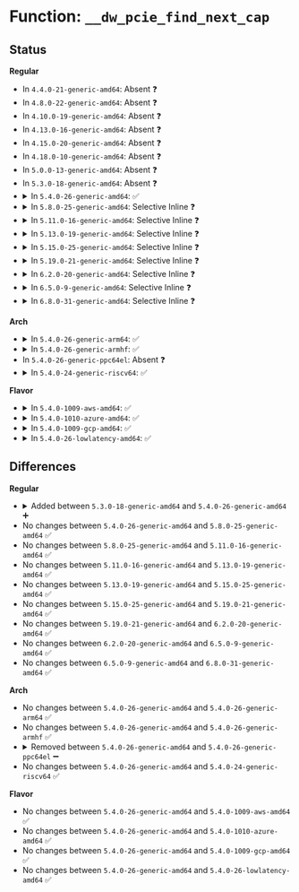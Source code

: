 # Function: <code>__dw_pcie_find_next_cap</code>

## Status
<b>Regular</b>
<ul>
<li>
In <code>4.4.0-21-generic-amd64</code>: Absent ❓
</li>
<li>
In <code>4.8.0-22-generic-amd64</code>: Absent ❓
</li>
<li>
In <code>4.10.0-19-generic-amd64</code>: Absent ❓
</li>
<li>
In <code>4.13.0-16-generic-amd64</code>: Absent ❓
</li>
<li>
In <code>4.15.0-20-generic-amd64</code>: Absent ❓
</li>
<li>
In <code>4.18.0-10-generic-amd64</code>: Absent ❓
</li>
<li>
In <code>5.0.0-13-generic-amd64</code>: Absent ❓
</li>
<li>
In <code>5.3.0-18-generic-amd64</code>: Absent ❓
</li>
<li>
<details>
<summary>In <code>5.4.0-26-generic-amd64</code>: ✅</summary>

```c
u8 __dw_pcie_find_next_cap(struct dw_pcie * pci, u8 cap_ptr, u8 cap)
```

```json
{
  "name": "__dw_pcie_find_next_cap",
  "collision_type": "Unique Static",
  "inline_type": "No",
  "funcs": [
    {
      "addr": 18446744071584812848,
      "name": "__dw_pcie_find_next_cap",
      "external": false,
      "loc": "drivers/pci/controller/dwc/pcie-designware.c:22",
      "file": "drivers/pci/controller/dwc/pcie-designware.c",
      "inline": "seen, unknown",
      "caller_inline": [],
      "caller_func": [
        "drivers/pci/controller/dwc/pcie-designware.c:dw_pcie_find_capability",
        "drivers/pci/controller/dwc/pcie-designware.c:__dw_pcie_find_next_cap"
      ]
    }
  ],
  "symbols": [
    {
      "addr": 18446744071584812848,
      "name": "__dw_pcie_find_next_cap",
      "section": ".text",
      "bind": "STB_LOCAL",
      "size": 82
    }
  ]
}
```
</details>
</li>
<li>
<details>
<summary>In <code>5.8.0-25-generic-amd64</code>: Selective Inline ❓</summary>

```c
u8 __dw_pcie_find_next_cap(struct dw_pcie * pci, u8 cap_ptr, u8 cap)
```

```json
{
  "name": "__dw_pcie_find_next_cap",
  "collision_type": "Unique Static",
  "inline_type": "Selective",
  "funcs": [
    {
      "addr": 18446744071585507270,
      "name": "__dw_pcie_find_next_cap",
      "external": false,
      "loc": "drivers/pci/controller/dwc/pcie-designware.c:23",
      "file": "drivers/pci/controller/dwc/pcie-designware.c",
      "inline": "not declared, inlined",
      "caller_inline": [
        "drivers/pci/controller/dwc/pcie-designware.c:dw_pcie_link_set_max_speed",
        "drivers/pci/controller/dwc/pcie-designware.c:dw_pcie_link_set_max_speed",
        "drivers/pci/controller/dwc/pcie-designware.c:dw_pcie_link_set_max_speed"
      ],
      "caller_func": [
        "drivers/pci/controller/dwc/pcie-designware.c:dw_pcie_link_set_max_speed"
      ]
    }
  ],
  "symbols": [
    {
      "addr": 18446744071585506928,
      "name": "__dw_pcie_find_next_cap",
      "section": ".text",
      "bind": "STB_LOCAL",
      "size": 120
    }
  ]
}
```
</details>
</li>
<li>
<details>
<summary>In <code>5.11.0-16-generic-amd64</code>: Selective Inline ❓</summary>

```c
u8 __dw_pcie_find_next_cap(struct dw_pcie * pci, u8 cap_ptr, u8 cap)
```

```json
{
  "name": "__dw_pcie_find_next_cap",
  "collision_type": "Unique Static",
  "inline_type": "Selective",
  "funcs": [
    {
      "addr": 18446744071585640130,
      "name": "__dw_pcie_find_next_cap",
      "external": false,
      "loc": "drivers/pci/controller/dwc/pcie-designware.c:24",
      "file": "drivers/pci/controller/dwc/pcie-designware.c",
      "inline": "not declared, inlined",
      "caller_inline": [
        "drivers/pci/controller/dwc/pcie-designware.c:dw_pcie_find_capability",
        "drivers/pci/controller/dwc/pcie-designware.c:dw_pcie_find_capability",
        "drivers/pci/controller/dwc/pcie-designware.c:dw_pcie_find_capability"
      ],
      "caller_func": [
        "drivers/pci/controller/dwc/pcie-designware.c:dw_pcie_find_capability"
      ]
    }
  ],
  "symbols": [
    {
      "addr": 18446744071585639968,
      "name": "__dw_pcie_find_next_cap",
      "section": ".text",
      "bind": "STB_LOCAL",
      "size": 120
    }
  ]
}
```
</details>
</li>
<li>
<details>
<summary>In <code>5.13.0-19-generic-amd64</code>: Selective Inline ❓</summary>

```c
u8 __dw_pcie_find_next_cap(struct dw_pcie * pci, u8 cap_ptr, u8 cap)
```

```json
{
  "name": "__dw_pcie_find_next_cap",
  "collision_type": "Unique Static",
  "inline_type": "Selective",
  "funcs": [
    {
      "addr": 18446744071585519890,
      "name": "__dw_pcie_find_next_cap",
      "external": false,
      "loc": "drivers/pci/controller/dwc/pcie-designware.c:24",
      "file": "drivers/pci/controller/dwc/pcie-designware.c",
      "inline": "not declared, inlined",
      "caller_inline": [
        "drivers/pci/controller/dwc/pcie-designware.c:dw_pcie_find_capability",
        "drivers/pci/controller/dwc/pcie-designware.c:dw_pcie_find_capability",
        "drivers/pci/controller/dwc/pcie-designware.c:dw_pcie_find_capability"
      ],
      "caller_func": [
        "drivers/pci/controller/dwc/pcie-designware.c:dw_pcie_find_capability"
      ]
    }
  ],
  "symbols": [
    {
      "addr": 18446744071585519728,
      "name": "__dw_pcie_find_next_cap",
      "section": ".text",
      "bind": "STB_LOCAL",
      "size": 120
    }
  ]
}
```
</details>
</li>
<li>
<details>
<summary>In <code>5.15.0-25-generic-amd64</code>: Selective Inline ❓</summary>

```c
u8 __dw_pcie_find_next_cap(struct dw_pcie * pci, u8 cap_ptr, u8 cap)
```

```json
{
  "name": "__dw_pcie_find_next_cap",
  "collision_type": "Unique Static",
  "inline_type": "Selective",
  "funcs": [
    {
      "addr": 18446744071585989506,
      "name": "__dw_pcie_find_next_cap",
      "external": false,
      "loc": "drivers/pci/controller/dwc/pcie-designware.c:24",
      "file": "drivers/pci/controller/dwc/pcie-designware.c",
      "inline": "not declared, inlined",
      "caller_inline": [
        "drivers/pci/controller/dwc/pcie-designware.c:dw_pcie_find_capability",
        "drivers/pci/controller/dwc/pcie-designware.c:dw_pcie_find_capability",
        "drivers/pci/controller/dwc/pcie-designware.c:dw_pcie_find_capability"
      ],
      "caller_func": [
        "drivers/pci/controller/dwc/pcie-designware.c:dw_pcie_find_capability"
      ]
    }
  ],
  "symbols": [
    {
      "addr": 18446744071585989344,
      "name": "__dw_pcie_find_next_cap",
      "section": ".text",
      "bind": "STB_LOCAL",
      "size": 121
    }
  ]
}
```
</details>
</li>
<li>
<details>
<summary>In <code>5.19.0-21-generic-amd64</code>: Selective Inline ❓</summary>

```c
u8 __dw_pcie_find_next_cap(struct dw_pcie * pci, u8 cap_ptr, u8 cap)
```

```json
{
  "name": "__dw_pcie_find_next_cap",
  "collision_type": "Unique Static",
  "inline_type": "Selective",
  "funcs": [
    {
      "addr": 18446744071587205587,
      "name": "__dw_pcie_find_next_cap",
      "external": false,
      "loc": "drivers/pci/controller/dwc/pcie-designware.c:24",
      "file": "drivers/pci/controller/dwc/pcie-designware.c",
      "inline": "not declared, inlined",
      "caller_inline": [
        "drivers/pci/controller/dwc/pcie-designware.c:dw_pcie_find_capability",
        "drivers/pci/controller/dwc/pcie-designware.c:dw_pcie_find_capability",
        "drivers/pci/controller/dwc/pcie-designware.c:dw_pcie_find_capability"
      ],
      "caller_func": [
        "drivers/pci/controller/dwc/pcie-designware.c:dw_pcie_find_capability"
      ]
    }
  ],
  "symbols": [
    {
      "addr": 18446744071587205424,
      "name": "__dw_pcie_find_next_cap",
      "section": ".text",
      "bind": "STB_LOCAL",
      "size": 124
    }
  ]
}
```
</details>
</li>
<li>
<details>
<summary>In <code>6.2.0-20-generic-amd64</code>: Selective Inline ❓</summary>

```c
u8 __dw_pcie_find_next_cap(struct dw_pcie * pci, u8 cap_ptr, u8 cap)
```

```json
{
  "name": "__dw_pcie_find_next_cap",
  "collision_type": "Unique Static",
  "inline_type": "Selective",
  "funcs": [
    {
      "addr": 18446744071588434370,
      "name": "__dw_pcie_find_next_cap",
      "external": false,
      "loc": "drivers/pci/controller/dwc/pcie-designware.c:196",
      "file": "drivers/pci/controller/dwc/pcie-designware.c",
      "inline": "not declared, inlined",
      "caller_inline": [
        "drivers/pci/controller/dwc/pcie-designware.c:dw_pcie_wait_for_link",
        "drivers/pci/controller/dwc/pcie-designware.c:dw_pcie_wait_for_link",
        "drivers/pci/controller/dwc/pcie-designware.c:dw_pcie_wait_for_link"
      ],
      "caller_func": [
        "drivers/pci/controller/dwc/pcie-designware.c:dw_pcie_wait_for_link"
      ]
    }
  ],
  "symbols": [
    {
      "addr": 18446744071588433920,
      "name": "__dw_pcie_find_next_cap",
      "section": ".text",
      "bind": "STB_LOCAL",
      "size": 124
    }
  ]
}
```
</details>
</li>
<li>
<details>
<summary>In <code>6.5.0-9-generic-amd64</code>: Selective Inline ❓</summary>

```c
u8 __dw_pcie_find_next_cap(struct dw_pcie * pci, u8 cap_ptr, u8 cap)
```

```json
{
  "name": "__dw_pcie_find_next_cap",
  "collision_type": "Unique Static",
  "inline_type": "Selective",
  "funcs": [
    {
      "addr": 18446744071588712210,
      "name": "__dw_pcie_find_next_cap",
      "external": false,
      "loc": "drivers/pci/controller/dwc/pcie-designware.c:209",
      "file": "drivers/pci/controller/dwc/pcie-designware.c",
      "inline": "not declared, inlined",
      "caller_inline": [
        "drivers/pci/controller/dwc/pcie-designware.c:dw_pcie_wait_for_link",
        "drivers/pci/controller/dwc/pcie-designware.c:dw_pcie_wait_for_link",
        "drivers/pci/controller/dwc/pcie-designware.c:dw_pcie_wait_for_link"
      ],
      "caller_func": [
        "drivers/pci/controller/dwc/pcie-designware.c:dw_pcie_wait_for_link"
      ]
    }
  ],
  "symbols": [
    {
      "addr": 18446744071588711760,
      "name": "__dw_pcie_find_next_cap",
      "section": ".text",
      "bind": "STB_LOCAL",
      "size": 124
    }
  ]
}
```
</details>
</li>
<li>
<details>
<summary>In <code>6.8.0-31-generic-amd64</code>: Selective Inline ❓</summary>

```c
u8 __dw_pcie_find_next_cap(struct dw_pcie * pci, u8 cap_ptr, u8 cap)
```

```json
{
  "name": "__dw_pcie_find_next_cap",
  "collision_type": "Unique Static",
  "inline_type": "Selective",
  "funcs": [
    {
      "addr": 18446744071589013299,
      "name": "__dw_pcie_find_next_cap",
      "external": false,
      "loc": "drivers/pci/controller/dwc/pcie-designware.c:209",
      "file": "drivers/pci/controller/dwc/pcie-designware.c",
      "inline": "not declared, inlined",
      "caller_inline": [
        "drivers/pci/controller/dwc/pcie-designware.c:dw_pcie_find_capability",
        "drivers/pci/controller/dwc/pcie-designware.c:dw_pcie_find_capability",
        "drivers/pci/controller/dwc/pcie-designware.c:dw_pcie_find_capability"
      ],
      "caller_func": [
        "drivers/pci/controller/dwc/pcie-designware.c:dw_pcie_find_capability"
      ]
    }
  ],
  "symbols": [
    {
      "addr": 18446744071589013120,
      "name": "__dw_pcie_find_next_cap",
      "section": ".text",
      "bind": "STB_LOCAL",
      "size": 124
    }
  ]
}
```
</details>
</li>
</ul>
<b>Arch</b>
<ul>
<li>
<details>
<summary>In <code>5.4.0-26-generic-arm64</code>: ✅</summary>

```c
u8 __dw_pcie_find_next_cap(struct dw_pcie * pci, u8 cap_ptr, u8 cap)
```

```json
{
  "name": "__dw_pcie_find_next_cap",
  "collision_type": "Unique Static",
  "inline_type": "No",
  "funcs": [
    {
      "addr": 18446603336497155976,
      "name": "__dw_pcie_find_next_cap",
      "external": false,
      "loc": "drivers/pci/controller/dwc/pcie-designware.c:22",
      "file": "drivers/pci/controller/dwc/pcie-designware.c",
      "inline": "seen, unknown",
      "caller_inline": [],
      "caller_func": [
        "drivers/pci/controller/dwc/pcie-designware.c:dw_pcie_find_capability",
        "drivers/pci/controller/dwc/pcie-designware.c:__dw_pcie_find_next_cap"
      ]
    }
  ],
  "symbols": [
    {
      "addr": 18446603336497155976,
      "name": "__dw_pcie_find_next_cap",
      "section": ".text",
      "bind": "STB_LOCAL",
      "size": 140
    }
  ]
}
```
</details>
</li>
<li>
<details>
<summary>In <code>5.4.0-26-generic-armhf</code>: ✅</summary>

```c
u8 __dw_pcie_find_next_cap(struct dw_pcie * pci, u8 cap_ptr, u8 cap)
```

```json
{
  "name": "__dw_pcie_find_next_cap",
  "collision_type": "Unique Static",
  "inline_type": "No",
  "funcs": [
    {
      "addr": 3230361464,
      "name": "__dw_pcie_find_next_cap",
      "external": false,
      "loc": "drivers/pci/controller/dwc/pcie-designware.c:22",
      "file": "drivers/pci/controller/dwc/pcie-designware.c",
      "inline": "seen, unknown",
      "caller_inline": [],
      "caller_func": [
        "drivers/pci/controller/dwc/pcie-designware.c:dw_pcie_find_capability",
        "drivers/pci/controller/dwc/pcie-designware.c:__dw_pcie_find_next_cap"
      ]
    }
  ],
  "symbols": [
    {
      "addr": 3230361464,
      "name": "__dw_pcie_find_next_cap",
      "section": ".text",
      "bind": "STB_LOCAL",
      "size": 100
    }
  ]
}
```
</details>
</li>
<li>
In <code>5.4.0-26-generic-ppc64el</code>: Absent ❓
</li>
<li>
<details>
<summary>In <code>5.4.0-24-generic-riscv64</code>: ✅</summary>

```c
u8 __dw_pcie_find_next_cap(struct dw_pcie * pci, u8 cap_ptr, u8 cap)
```

```json
{
  "name": "__dw_pcie_find_next_cap",
  "collision_type": "Unique Static",
  "inline_type": "No",
  "funcs": [
    {
      "addr": 18446743936275740514,
      "name": "__dw_pcie_find_next_cap",
      "external": false,
      "loc": "drivers/pci/controller/dwc/pcie-designware.c:22",
      "file": "drivers/pci/controller/dwc/pcie-designware.c",
      "inline": "seen, unknown",
      "caller_inline": [],
      "caller_func": [
        "drivers/pci/controller/dwc/pcie-designware.c:dw_pcie_find_capability",
        "drivers/pci/controller/dwc/pcie-designware.c:__dw_pcie_find_next_cap"
      ]
    }
  ],
  "symbols": [
    {
      "addr": 18446743936275740514,
      "name": "__dw_pcie_find_next_cap",
      "section": ".text",
      "bind": "STB_LOCAL",
      "size": 114
    }
  ]
}
```
</details>
</li>
</ul>
<b>Flavor</b>
<ul>
<li>
<details>
<summary>In <code>5.4.0-1009-aws-amd64</code>: ✅</summary>

```c
u8 __dw_pcie_find_next_cap(struct dw_pcie * pci, u8 cap_ptr, u8 cap)
```

```json
{
  "name": "__dw_pcie_find_next_cap",
  "collision_type": "Unique Static",
  "inline_type": "No",
  "funcs": [
    {
      "addr": 18446744071584761584,
      "name": "__dw_pcie_find_next_cap",
      "external": false,
      "loc": "drivers/pci/controller/dwc/pcie-designware.c:22",
      "file": "drivers/pci/controller/dwc/pcie-designware.c",
      "inline": "seen, unknown",
      "caller_inline": [],
      "caller_func": [
        "drivers/pci/controller/dwc/pcie-designware.c:dw_pcie_find_capability",
        "drivers/pci/controller/dwc/pcie-designware.c:__dw_pcie_find_next_cap"
      ]
    }
  ],
  "symbols": [
    {
      "addr": 18446744071584761584,
      "name": "__dw_pcie_find_next_cap",
      "section": ".text",
      "bind": "STB_LOCAL",
      "size": 82
    }
  ]
}
```
</details>
</li>
<li>
<details>
<summary>In <code>5.4.0-1010-azure-amd64</code>: ✅</summary>

```c
u8 __dw_pcie_find_next_cap(struct dw_pcie * pci, u8 cap_ptr, u8 cap)
```

```json
{
  "name": "__dw_pcie_find_next_cap",
  "collision_type": "Unique Static",
  "inline_type": "No",
  "funcs": [
    {
      "addr": 18446744071584692368,
      "name": "__dw_pcie_find_next_cap",
      "external": false,
      "loc": "drivers/pci/controller/dwc/pcie-designware.c:22",
      "file": "drivers/pci/controller/dwc/pcie-designware.c",
      "inline": "seen, unknown",
      "caller_inline": [],
      "caller_func": [
        "drivers/pci/controller/dwc/pcie-designware.c:dw_pcie_find_capability",
        "drivers/pci/controller/dwc/pcie-designware.c:__dw_pcie_find_next_cap"
      ]
    }
  ],
  "symbols": [
    {
      "addr": 18446744071584692368,
      "name": "__dw_pcie_find_next_cap",
      "section": ".text",
      "bind": "STB_LOCAL",
      "size": 82
    }
  ]
}
```
</details>
</li>
<li>
<details>
<summary>In <code>5.4.0-1009-gcp-amd64</code>: ✅</summary>

```c
u8 __dw_pcie_find_next_cap(struct dw_pcie * pci, u8 cap_ptr, u8 cap)
```

```json
{
  "name": "__dw_pcie_find_next_cap",
  "collision_type": "Unique Static",
  "inline_type": "No",
  "funcs": [
    {
      "addr": 18446744071584763008,
      "name": "__dw_pcie_find_next_cap",
      "external": false,
      "loc": "drivers/pci/controller/dwc/pcie-designware.c:22",
      "file": "drivers/pci/controller/dwc/pcie-designware.c",
      "inline": "seen, unknown",
      "caller_inline": [],
      "caller_func": [
        "drivers/pci/controller/dwc/pcie-designware.c:dw_pcie_find_capability",
        "drivers/pci/controller/dwc/pcie-designware.c:__dw_pcie_find_next_cap"
      ]
    }
  ],
  "symbols": [
    {
      "addr": 18446744071584763008,
      "name": "__dw_pcie_find_next_cap",
      "section": ".text",
      "bind": "STB_LOCAL",
      "size": 82
    }
  ]
}
```
</details>
</li>
<li>
<details>
<summary>In <code>5.4.0-26-lowlatency-amd64</code>: ✅</summary>

```c
u8 __dw_pcie_find_next_cap(struct dw_pcie * pci, u8 cap_ptr, u8 cap)
```

```json
{
  "name": "__dw_pcie_find_next_cap",
  "collision_type": "Unique Static",
  "inline_type": "No",
  "funcs": [
    {
      "addr": 18446744071584870528,
      "name": "__dw_pcie_find_next_cap",
      "external": false,
      "loc": "drivers/pci/controller/dwc/pcie-designware.c:22",
      "file": "drivers/pci/controller/dwc/pcie-designware.c",
      "inline": "seen, unknown",
      "caller_inline": [],
      "caller_func": [
        "drivers/pci/controller/dwc/pcie-designware.c:dw_pcie_find_capability",
        "drivers/pci/controller/dwc/pcie-designware.c:__dw_pcie_find_next_cap"
      ]
    }
  ],
  "symbols": [
    {
      "addr": 18446744071584870528,
      "name": "__dw_pcie_find_next_cap",
      "section": ".text",
      "bind": "STB_LOCAL",
      "size": 82
    }
  ]
}
```
</details>
</li>
</ul>

## Differences
<b>Regular</b>
<ul>
<li>
<details>
<summary>Added between <code>5.3.0-18-generic-amd64</code> and <code>5.4.0-26-generic-amd64</code> ➕</summary>

```c
u8 __dw_pcie_find_next_cap(struct dw_pcie * pci, u8 cap_ptr, u8 cap)
```
</details>
</li>
<li>
No changes between <code>5.4.0-26-generic-amd64</code> and <code>5.8.0-25-generic-amd64</code> ✅
</li>
<li>
No changes between <code>5.8.0-25-generic-amd64</code> and <code>5.11.0-16-generic-amd64</code> ✅
</li>
<li>
No changes between <code>5.11.0-16-generic-amd64</code> and <code>5.13.0-19-generic-amd64</code> ✅
</li>
<li>
No changes between <code>5.13.0-19-generic-amd64</code> and <code>5.15.0-25-generic-amd64</code> ✅
</li>
<li>
No changes between <code>5.15.0-25-generic-amd64</code> and <code>5.19.0-21-generic-amd64</code> ✅
</li>
<li>
No changes between <code>5.19.0-21-generic-amd64</code> and <code>6.2.0-20-generic-amd64</code> ✅
</li>
<li>
No changes between <code>6.2.0-20-generic-amd64</code> and <code>6.5.0-9-generic-amd64</code> ✅
</li>
<li>
No changes between <code>6.5.0-9-generic-amd64</code> and <code>6.8.0-31-generic-amd64</code> ✅
</li>
</ul>
<b>Arch</b>
<ul>
<li>
No changes between <code>5.4.0-26-generic-amd64</code> and <code>5.4.0-26-generic-arm64</code> ✅
</li>
<li>
No changes between <code>5.4.0-26-generic-amd64</code> and <code>5.4.0-26-generic-armhf</code> ✅
</li>
<li>
<details>
<summary>Removed between <code>5.4.0-26-generic-amd64</code> and <code>5.4.0-26-generic-ppc64el</code> ➖</summary>

```c
u8 __dw_pcie_find_next_cap(struct dw_pcie * pci, u8 cap_ptr, u8 cap)
```
</details>
</li>
<li>
No changes between <code>5.4.0-26-generic-amd64</code> and <code>5.4.0-24-generic-riscv64</code> ✅
</li>
</ul>
<b>Flavor</b>
<ul>
<li>
No changes between <code>5.4.0-26-generic-amd64</code> and <code>5.4.0-1009-aws-amd64</code> ✅
</li>
<li>
No changes between <code>5.4.0-26-generic-amd64</code> and <code>5.4.0-1010-azure-amd64</code> ✅
</li>
<li>
No changes between <code>5.4.0-26-generic-amd64</code> and <code>5.4.0-1009-gcp-amd64</code> ✅
</li>
<li>
No changes between <code>5.4.0-26-generic-amd64</code> and <code>5.4.0-26-lowlatency-amd64</code> ✅
</li>
</ul>
